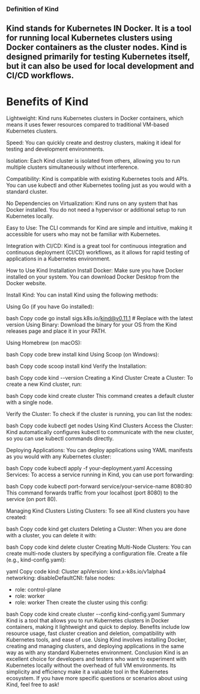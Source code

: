 ### Definition of Kind

## Kind stands for Kubernetes IN Docker. It is a tool for running local Kubernetes clusters using Docker containers as the cluster nodes. Kind is designed primarily for testing Kubernetes itself, but it can also be used for local development and CI/CD workflows.

# Benefits of Kind
Lightweight: Kind runs Kubernetes clusters in Docker containers, which means it uses fewer resources compared to traditional VM-based Kubernetes clusters.

Speed: You can quickly create and destroy clusters, making it ideal for testing and development environments.

Isolation: Each Kind cluster is isolated from others, allowing you to run multiple clusters simultaneously without interference.

Compatibility: Kind is compatible with existing Kubernetes tools and APIs. You can use kubectl and other Kubernetes tooling just as you would with a standard cluster.

No Dependencies on Virtualization: Kind runs on any system that has Docker installed. You do not need a hypervisor or additional setup to run Kubernetes locally.

Easy to Use: The CLI commands for Kind are simple and intuitive, making it accessible for users who may not be familiar with Kubernetes.

Integration with CI/CD: Kind is a great tool for continuous integration and continuous deployment (CI/CD) workflows, as it allows for rapid testing of applications in a Kubernetes environment.

How to Use Kind
Installation
Install Docker: Make sure you have Docker installed on your system. You can download Docker Desktop from the Docker website.

Install Kind: You can install Kind using the following methods:

Using Go (if you have Go installed):

bash
Copy code
go install sigs.k8s.io/kind@v0.11.1  # Replace with the latest version
Using Binary: Download the binary for your OS from the Kind releases page and place it in your PATH.

Using Homebrew (on macOS):

bash
Copy code
brew install kind
Using Scoop (on Windows):

bash
Copy code
scoop install kind
Verify the Installation:

bash
Copy code
kind --version
Creating a Kind Cluster
Create a Cluster: To create a new Kind cluster, run:

bash
Copy code
kind create cluster
This command creates a default cluster with a single node.

Verify the Cluster: To check if the cluster is running, you can list the nodes:

bash
Copy code
kubectl get nodes
Using Kind Clusters
Access the Cluster: Kind automatically configures kubectl to communicate with the new cluster, so you can use kubectl commands directly.

Deploying Applications: You can deploy applications using YAML manifests as you would with any Kubernetes cluster:

bash
Copy code
kubectl apply -f your-deployment.yaml
Accessing Services: To access a service running in Kind, you can use port forwarding:

bash
Copy code
kubectl port-forward service/your-service-name 8080:80
This command forwards traffic from your localhost (port 8080) to the service (on port 80).

Managing Kind Clusters
Listing Clusters: To see all Kind clusters you have created:

bash
Copy code
kind get clusters
Deleting a Cluster: When you are done with a cluster, you can delete it with:

bash
Copy code
kind delete cluster
Creating Multi-Node Clusters: You can create multi-node clusters by specifying a configuration file. Create a file (e.g., kind-config.yaml):

yaml
Copy code
kind: Cluster
apiVersion: kind.x-k8s.io/v1alpha4
networking:
  disableDefaultCNI: false
nodes:
  - role: control-plane
  - role: worker
  - role: worker
Then create the cluster using this config:

bash
Copy code
kind create cluster --config kind-config.yaml
Summary
Kind is a tool that allows you to run Kubernetes clusters in Docker containers, making it lightweight and quick to deploy.
Benefits include low resource usage, fast cluster creation and deletion, compatibility with Kubernetes tools, and ease of use.
Using Kind involves installing Docker, creating and managing clusters, and deploying applications in the same way as with any standard Kubernetes environment.
Conclusion
Kind is an excellent choice for developers and testers who want to experiment with Kubernetes locally without the overhead of full VM environments. Its simplicity and efficiency make it a valuable tool in the Kubernetes ecosystem. If you have more specific questions or scenarios about using Kind, feel free to ask!










